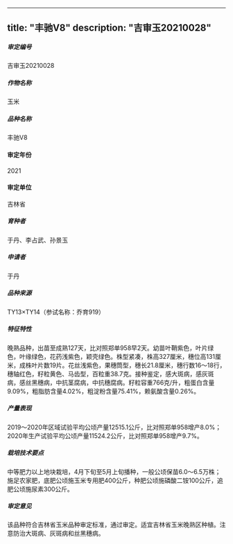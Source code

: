 
---
title: "丰驰V8"
description: "吉审玉20210028"
---
##### 审定编号 
吉审玉20210028

##### 作物名称
玉米

##### 品种名称
丰驰V8

#### 审定年份
2021	

#### 审定单位
吉林省

##### 育种者
于丹、李占武、孙景玉

##### 申请者
于丹

##### 品种来源
TY13×TY14（参试名称：乔育919）

##### 特征特性
晚熟品种，出苗至成熟127天，比对照郑单958早2天。幼苗叶鞘紫色，叶片绿色，叶缘绿色，花药浅紫色，颖壳绿色。株型紧凑，株高327厘米，穗位高131厘米，成株叶片数19片。花丝浅紫色，果穗筒型，穗长21.8厘米，穗行数16～18行，穗轴红色，籽粒黄色、马齿型，百粒重38.7克。接种鉴定，感大斑病，感灰斑病，感丝黑穗病，中抗茎腐病，中抗穗腐病。籽粒容重766克/升，粗蛋白含量9.09%，粗脂肪含量4.02%，粗淀粉含量75.41%，赖氨酸含量0.26%。

##### 产量表现
2019～2020年区域试验平均公顷产量12515.1公斤，比对照郑单958增产8.0%；2020年生产试验平均公顷产量11524.2公斤，比对照郑单958增产9.7%。

##### 栽培技术要点
中等肥力以上地块栽培，4月下旬至5月上旬播种，一般公顷保苗6.0～6.5万株；施足农家肥，底肥公顷施玉米专用肥400公斤，种肥公顷施磷酸二铵100公斤，追肥公顷施尿素300公斤。

##### 审定意见
该品种符合吉林省玉米品种审定标准，通过审定。适宜吉林省玉米晚熟区种植。注意防治大斑病、灰斑病和丝黑穗病。



